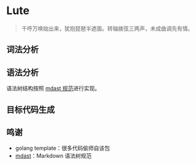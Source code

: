 # Lute

> 千呼万唤始出来，犹抱琵琶半遮面。转轴拨弦三两声，未成曲调先有情。

## 词法分析


## 语法分析

语法树结构按照 [mdast 规范](https://github.com/syntax-tree/mdast)进行实现。

## 目标代码生成

## 鸣谢

* golang template：很多代码偷师自该包
* [mdast](https://github.com/syntax-tree/mdast)：Markdown 语法树规范